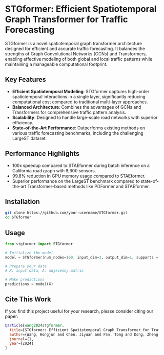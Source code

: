 # STGformer: Efficient Spatiotemporal Graph Transformer for Traffic Forecasting

STGformer is a novel spatiotemporal graph transformer architecture designed for efficient and accurate traffic forecasting. It balances the strengths of Graph Convolutional Networks (GCNs) and Transformers, enabling effective modeling of both global and local traffic patterns while maintaining a manageable computational footprint.

## Key Features

- **Efficient Spatiotemporal Modeling**: STGformer captures high-order spatiotemporal interactions in a single layer, significantly reducing computational cost compared to traditional multi-layer approaches.
- **Balanced Architecture**: Combines the advantages of GCNs and Transformers for comprehensive traffic pattern analysis.
- **Scalability**: Designed to handle large-scale road networks with superior efficiency.
- **State-of-the-Art Performance**: Outperforms existing methods on various traffic forecasting benchmarks, including the challenging LargeST dataset.

## Performance Highlights

- 100x speedup compared to STAEformer during batch inference on a California road graph with 8,600 sensors.
- 99.8% reduction in GPU memory usage compared to STAEformer.
- Superior performance on the LargeST benchmark compared to state-of-the-art Transformer-based methods like PDFormer and STAEformer.

## Installation

```bash
git clone https://github.com/your-username/STGformer.git
cd STGformer
```

## Usage

```python
from stgformer import STGformer

# Initialize the model
model = STGformer(num_nodes=100, input_dim=3, output_dim=1, supports = adj_mx)

# Prepare your data
# X: input data, A: adjacency matrix

# Make predictions
predictions = model(X)
```

## Cite This Work

If you find this project useful for your research, please consider citing our paper:

```bibtex
@article{wang2024stgformer,
  title={STGformer: Efficient Spatiotemporal Graph Transformer for Traffic Forecasting},
  author={Wang, Hongjun and Chen, Jiyuan and Pan, Tong and Dong, Zheng and Zhang, Lingyu and Jiang, Renhe and Song, Xuan},
  journal={},
  year={2024}
}
```
